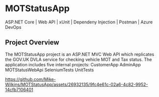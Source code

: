 # MOTStatusApp
ASP.NET Core | Web API | xUnit | Dependeny Injection | Postman | Azure DevOps

## Project Overview
The MOTStatusApp project is an ASP.NET MVC Web API which replicates the GOV.UK DVLA service for checking vehicle MOT and Tax status. The application includes five internal projects:
CustomerApp
AdminApp
MOTStatusWebApi
SeleniumTests
UnitTests




https://github.com/Mike-Wilkins/MOTStatusApp/assets/26932135/9fc4e61c-02a6-4c82-9952-14cfb7106401

